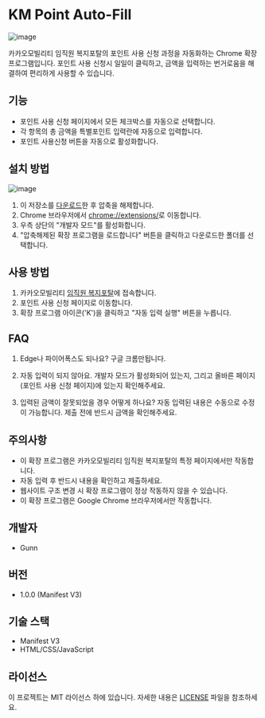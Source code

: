 # KM Point Auto-Fill

![image](https://github.com/user-attachments/assets/ac63d4ed-f8f8-4de5-9003-8d9b26355430)

카카오모빌리티 임직원 복지포탈의 포인트 사용 신청 과정을 자동화하는 Chrome 확장 프로그램입니다.
포인트 사용 신청시 일일이 클릭하고, 금액을 입력하는 번거로움을 해결하여 편리하게 사용할 수 있습니다.

## 기능

- 포인트 사용 신청 페이지에서 모든 체크박스를 자동으로 선택합니다.
- 각 항목의 총 금액을 특별포인트 입력란에 자동으로 입력합니다.
- 포인트 사용신청 버튼을 자동으로 활성화합니다.

## 설치 방법

![image](https://github.com/user-attachments/assets/a3efb4b0-8cb3-460c-a01e-e18b1877fff3)

1. 이 저장소를 [다운로드](https://github.com/adalgu/KM-Point-Auto-Fill/archive/refs/heads/master.zip)한 후 압축을 해제합니다.
2. Chrome 브라우저에서 [chrome://extensions/](chrome://extensions/)로 이동합니다.
3. 우측 상단의 "개발자 모드"를 활성화합니다.
4. "압축해제된 확장 프로그램을 로드합니다" 버튼을 클릭하고 다운로드한 폴더를 선택합니다.

## 사용 방법

1. 카카오모빌리티 [임직원 복지포탈](https://km.s-bluevery.com/)에 접속합니다.
2. 포인트 사용 신청 페이지로 이동합니다.
3. 확장 프로그램 아이콘('K')을 클릭하고 "자동 입력 실행" 버튼을 누릅니다.

## FAQ

1. Edge나 파이어폭스도 되나요?
   구글 크롬만됩니다.

2. 자동 입력이 되지 않아요.
   개발자 모드가 활성화되어 있는지, 그리고 올바른 페이지(포인트 사용 신청 페이지)에 있는지 확인해주세요.

3. 입력된 금액이 잘못되었을 경우 어떻게 하나요?
   자동 입력된 내용은 수동으로 수정이 가능합니다. 제출 전에 반드시 금액을 확인해주세요.

## 주의사항

- 이 확장 프로그램은 카카오모빌리티 임직원 복지포탈의 특정 페이지에서만 작동합니다.
- 자동 입력 후 반드시 내용을 확인하고 제출하세요.
- 웹사이트 구조 변경 시 확장 프로그램이 정상 작동하지 않을 수 있습니다.
- 이 확장 프로그램은 Google Chrome 브라우저에서만 작동합니다.

## 개발자

- Gunn

## 버전

- 1.0.0 (Manifest V3)

## 기술 스택

- Manifest V3
- HTML/CSS/JavaScript

## 라이선스

이 프로젝트는 MIT 라이선스 하에 있습니다. 자세한 내용은 [LICENSE](LICENSE) 파일을 참조하세요.

